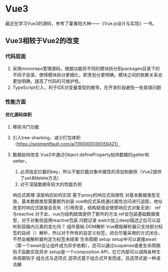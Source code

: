 # Vue3

最近在学习Vue3的源码，参考了霍春阳大神——《Vue.js设计与实现》一书。

## Vue3相较于Vue2的改变

### 代码层面
1. 采用monorepo管理源码，根据功能将不同的模块拆分到packages目录下的不同子目录，使得模块拆分更细化，职责划分更明确，模块之间的依赖关系也更加明确，提高了代码的可维护性。
2. TypeScript引入，利于IDE对变量类型的推导，在开发阶段避免一些易错问题

### 性能方面

#### 优化源码体积
1. 移除冷门功能
2. 引入tree-sharking，减少打包体积（https://segmentfault.com/a/1190000039359421）

3. 数据劫持改变
   Vue2中通过Object.defineProperty劫持数据的getter和setter，
   1. 必须指定拦截的key，所以不能拦截对象中属性的添加和删除（Vue2提供了$set和$delete方法）
   2. 对于深层数据有较大的性能负担


	响应式原理
		深层响应如何实现
		基于proxy的响应式局限性
			对基本数据类型无效，基本数据类型需要额外封装
			vue响应式系统通过属性访问进行追踪，地址改变时响应式链接会丢失（引用改变，结构赋值会使原响应式对象无效）
		ref与reactive
			对于此，vue为结构赋值提供了额外的方法
			ref会包装基础数据类型，对于对象则适用reactive包装
		问题记录
			watch加上deep描述之后可以监听到容器内元素的变化吗？
	组件基础
		DOM解析
			Vue模板解析器只支持部分标签的自闭（<tem />）解析，所以对于所有的自定义标签，闭合尽量采用<tem></tem>的方式闭合，不然会被解析器判定为标签未结束
		生命周期
			setup
				setup中可以直接await（第一个await会让组件成为异步依赖），还可以通过suspense或者生命周期钩子函数实现异步
				setup是一个composition API，在它内部可以调用各种生命周期钩子
		组合式与选项式
			选项式基于组合式开发而成，且选项式是一种语法糖
			<script setup>对应组合式
	深入组件
		组件注册
			全局注册
				全局注册的组件在子组件内不需要引入即可使用，但是对于未使用的全局组件，在生产打包时Tree-Shaking不会将其自动移除
				全局组测和全局变量一样，多了会导致项目后期维护复杂化
			局部注册
		props
			类型注解
				首字母大写的js默认类型与小写的有什么区别
		插槽（slot）
			问题总结
				如何判断slot中是否传入组件
					一般建议利用slot默认组件特性去判断
					如果是在父组件中进行监听，还是建议数据的监听，这样逻辑也会更通顺一些
		依赖注入（provide/inject）
		异步组件
	逻辑复用
		组合式函数（VUE3模块化最佳体现，也是组被叫做组合式的原因）
			函数应该是一个同步函数（或者异步不会破坏返回值的响应式），可以使VUE能够确定当前正在执行的是哪个组件，以致于：
3. 将声明周期钩子注册到该组件实例
4. 将计算属性和监听器注册到该组件实例，并在卸载时移除监，避免内存泄漏
			mixin缺点
				数据源不清晰
				命名空间冲突
				隐式的跨mixin交流
			和无渲染组件的对比
			和React Hooks的对比
		自定义指令
			相较于组合式函数对逻辑的复用，自定义指令侧重于对DOM操作逻辑的复用，而且更深入DOM的生命周期（指令钩子）
			在setup中，任何以v开头的驼峰式变量都可以被用作一个自定义指令（语法糖）。在选项式中，需要通过directives选项注册（注册不需要v）
			指令钩子
				created
				beforeMount
				mounted
					在绑定元素以及其全部子组件挂载之后
				beforeUpdate
				updated
				beforeUnmount
				unMounted
			钩子参数
				el
					指令绑定的元素（DOM）
				binding(v-directive: arg.modifiers = value)
					value
						传给指令的值（等于号后面），可以是表达式（表达式被传入后会自定执行，实际传进来的也是基础数据类型或引用类型）
					oldValue
						之前的值（只适用于更新）
					arg
						传递给指令的参数（可以基于参数的响应式做相应的改变，参考组合式函数中的unref）
					modifiers
						传过来的修饰符
					instance
						使用此指令的组件实例（component）
					dir
						指令的定义对象
				vnode
				prevNode
			问题记录
				指令内存泄漏风险（指令中监听事件卸载时机以及引用存储）
					在指令所在的module中维护一个记录指令事件的表结构
					通过元素的dataset attribute实现
				vue3支持多根节点，但指令应用到多根节点组件时会被忽略且抛出警告
					不推荐在封闭组件上使用自定义指令
					对封闭组件进行包装
			除了el外，其它参数都是只读的（或者不建议修改）
		插件
	内置组件
		transition
		teleport
			与vue2种portal的比较
	应用规模化
		单文件组件（SFC）
			使用SFC必须使用构建工具
			SFC的优势
				可以编写模块化的组件，使强相关的关注点内聚到一起
				预编译模版，避免运行时编译开销
				作用域CSS，防止污染
				在使用组合式API时语法更简单
				通过交叉分析模版和洛基代码能进行更多编译时优化
				开箱即用的模块热更新（HMR）支持
			SFC是如何工作的
				编译时，.vue文件交由@vue/compiler-sfc编译成js和css文件
				SFC编译后的js是一个标准的ES模块，可以在其他js文件中被导入
				SFC中的<style>在开发时会注入成原生的H5标签以支持热更新，生产环境下它们会被抽取成一个单独的css文件
			集成了SFC的编译工具
				vite
				vue-cli
				vue
		工具链（推荐在项目搭建初期时详细阅读，方便环境搭建）
		前端路由
			与服务端路由区别
				路由代表资源，服务端的路由对应前端的一些资源，比如一个html、css、js文件
				前端路由改变不会向后端发送资源请求
		服务端渲染（SSR）
			用户访问的时候，服务端动态打包静态资源给用户
			优点
				快，尤其是对重视首屏加载这类资源来说
				更好的SEO
			缺点
				需要更高的服务器负载
				开发与构建需要nodejs支持
				一些特定的生命周期钩子无效
			静态站点生成（SSG）
				预渲染，给所有用户的都是统一的静态资源（类似SPA的index）
				当数据变化时，需要重新生成页面
	最佳实践
	TS支持
	VUE3进阶
	provide、inject实现原理
	diff算法
	问题记录
		emit事件向上多层传递
		ts文件导出的defineComponent在开发环境可以正常使用，生产环境不能渲染
		defineComponent在组件中使用时是局部组件，局部组件的渲染受其所在组件影响


